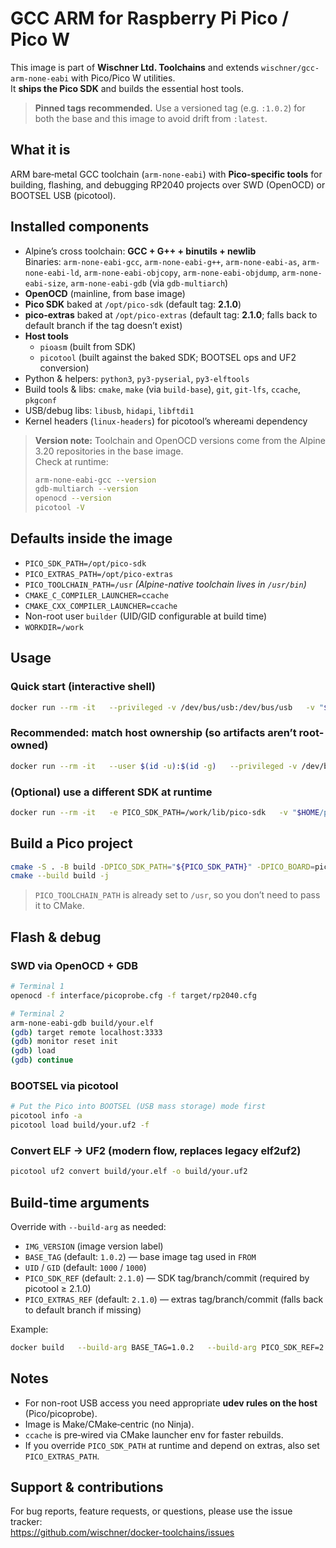 # GCC ARM for Raspberry Pi Pico / Pico W

This image is part of **Wischner Ltd. Toolchains** and extends `wischner/gcc-arm-none-eabi` with Pico/Pico W utilities.  
It **ships the Pico SDK** and builds the essential host tools.

> **Pinned tags recommended.** Use a versioned tag (e.g. `:1.0.2`) for both the base and this image to avoid drift from `:latest`.

## What it is
ARM bare‑metal GCC toolchain (`arm-none-eabi`) with **Pico‑specific tools** for building, flashing, and debugging RP2040 projects over SWD (OpenOCD) or BOOTSEL USB (picotool).

## Installed components
- Alpine’s cross toolchain: **GCC + G++ + binutils + newlib**  
  Binaries: `arm-none-eabi-gcc`, `arm-none-eabi-g++`, `arm-none-eabi-as`, `arm-none-eabi-ld`, `arm-none-eabi-objcopy`, `arm-none-eabi-objdump`, `arm-none-eabi-size`, `arm-none-eabi-gdb` (via `gdb-multiarch`)
- **OpenOCD** (mainline, from base image)
- **Pico SDK** baked at `/opt/pico-sdk` (default tag: **2.1.0**)
- **pico-extras** baked at `/opt/pico-extras` (default tag: **2.1.0**; falls back to default branch if the tag doesn’t exist)
- **Host tools**
  - `pioasm` (built from SDK)
  - `picotool` (built against the baked SDK; BOOTSEL ops and UF2 conversion)
- Python & helpers: `python3`, `py3-pyserial`, `py3-elftools`
- Build tools & libs: `cmake`, `make` (via `build-base`), `git`, `git-lfs`, `ccache`, `pkgconf`
- USB/debug libs: `libusb`, `hidapi`, `libftdi1`
- Kernel headers (`linux-headers`) for picotool’s whereami dependency

> **Version note:** Toolchain and OpenOCD versions come from the Alpine 3.20 repositories in the base image.  
> Check at runtime:
> ```bash
> arm-none-eabi-gcc --version
> gdb-multiarch --version
> openocd --version
> picotool -V
> ```

## Defaults inside the image
- `PICO_SDK_PATH=/opt/pico-sdk`
- `PICO_EXTRAS_PATH=/opt/pico-extras`
- `PICO_TOOLCHAIN_PATH=/usr`  *(Alpine-native toolchain lives in `/usr/bin`)*
- `CMAKE_C_COMPILER_LAUNCHER=ccache`
- `CMAKE_CXX_COMPILER_LAUNCHER=ccache`
- Non-root user `builder` (UID/GID configurable at build time)
- `WORKDIR=/work`

## Usage

### Quick start (interactive shell)
```bash
docker run --rm -it   --privileged -v /dev/bus/usb:/dev/bus/usb   -v "$(pwd)":/work -w /work   wischner/gcc-arm-none-eabi-rpi-pico:1.0.2 bash
```

### Recommended: match host ownership (so artifacts aren’t root-owned)
```bash
docker run --rm -it   --user $(id -u):$(id -g)   --privileged -v /dev/bus/usb:/dev/bus/usb   -v "$(pwd)":/work -w /work   wischner/gcc-arm-none-eabi-rpi-pico:1.0.2 bash
```

### (Optional) use a different SDK at runtime
```bash
docker run --rm -it   -e PICO_SDK_PATH=/work/lib/pico-sdk   -v "$HOME/pico-sdk":/work/lib/pico-sdk   -v "$(pwd)":/work -w /work   wischner/gcc-arm-none-eabi-rpi-pico:1.0.2 bash
```

## Build a Pico project
```bash
cmake -S . -B build -DPICO_SDK_PATH="${PICO_SDK_PATH}" -DPICO_BOARD=pico_w
cmake --build build -j
```

> `PICO_TOOLCHAIN_PATH` is already set to `/usr`, so you don’t need to pass it to CMake.

## Flash & debug

### SWD via OpenOCD + GDB
```bash
# Terminal 1
openocd -f interface/picoprobe.cfg -f target/rp2040.cfg
```

```bash
# Terminal 2
arm-none-eabi-gdb build/your.elf
(gdb) target remote localhost:3333
(gdb) monitor reset init
(gdb) load
(gdb) continue
```

### BOOTSEL via picotool
```bash
# Put the Pico into BOOTSEL (USB mass storage) mode first
picotool info -a
picotool load build/your.uf2 -f
```

### Convert ELF → UF2 (modern flow, replaces legacy elf2uf2)
```bash
picotool uf2 convert build/your.elf -o build/your.uf2
```

## Build-time arguments
Override with `--build-arg` as needed:
- `IMG_VERSION` (image version label)
- `BASE_TAG` (default: `1.0.2`) — base image tag used in `FROM`
- `UID` / `GID` (default: `1000` / `1000`)
- `PICO_SDK_REF` (default: `2.1.0`) — SDK tag/branch/commit (required by picotool ≥ 2.1.0)
- `PICO_EXTRAS_REF` (default: `2.1.0`) — extras tag/branch/commit (falls back to default branch if missing)

Example:
```bash
docker build   --build-arg BASE_TAG=1.0.2   --build-arg PICO_SDK_REF=2.1.1   --build-arg PICO_EXTRAS_REF=2.1.1   -t wischner/gcc-arm-none-eabi-rpi-pico:1.0.2 .
```

## Notes
- For non-root USB access you need appropriate **udev rules on the host** (Pico/picoprobe).
- Image is Make/CMake‑centric (no Ninja).
- `ccache` is pre‑wired via CMake launcher env for faster rebuilds.
- If you override `PICO_SDK_PATH` at runtime and depend on extras, also set `PICO_EXTRAS_PATH`.

## Support & contributions
For bug reports, feature requests, or questions, please use the issue tracker:  
<https://github.com/wischner/docker-toolchains/issues>